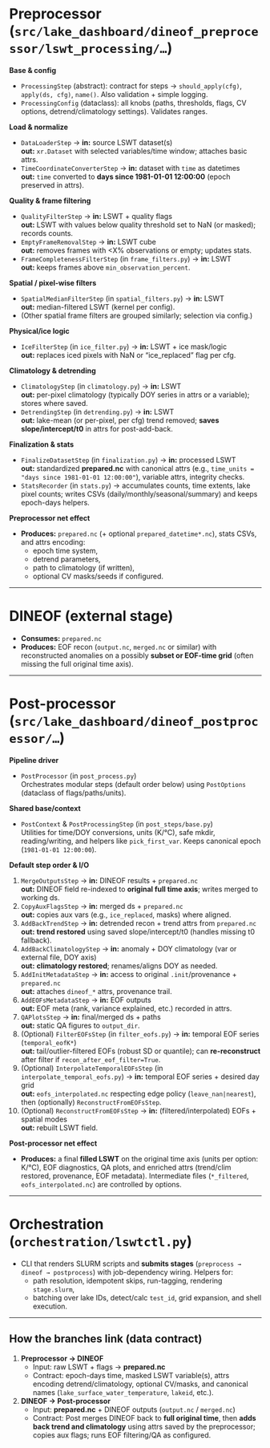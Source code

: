 # Preprocessor (`src/lake_dashboard/dineof_preprocessor/lswt_processing/…`)
**Base & config**
- `ProcessingStep` (abstract): contract for steps → `should_apply(cfg)`, `apply(ds, cfg)`, `name()`. Also validation + simple logging.
- `ProcessingConfig` (dataclass): all knobs (paths, thresholds, flags, CV options, detrend/climatology settings). Validates ranges.

**Load & normalize**
- `DataLoaderStep` → **in:** source LSWT dataset(s)  
  **out:** `xr.Dataset` with selected variables/time window; attaches basic attrs.  
- `TimeCoordinateConverterStep` → **in:** dataset with `time` as datetimes  
  **out:** `time` converted to **days since 1981-01-01 12:00:00** (epoch preserved in attrs).

**Quality & frame filtering**
- `QualityFilterStep` → **in:** LSWT + quality flags  
  **out:** LSWT with values below quality threshold set to NaN (or masked); records counts.
- `EmptyFrameRemovalStep` → **in:** LSWT cube  
  **out:** removes frames with <X% observations or empty; updates stats.
- `FrameCompletenessFilterStep` (in `frame_filters.py`) → **in:** LSWT  
  **out:** keeps frames above `min_observation_percent`.

**Spatial / pixel-wise filters**
- `SpatialMedianFilterStep` (in `spatial_filters.py`) → **in:** LSWT  
  **out:** median-filtered LSWT (kernel per config).
- (Other spatial frame filters are grouped similarly; selection via config.)

**Physical/ice logic**
- `IceFilterStep` (in `ice_filter.py`) → **in:** LSWT + ice mask/logic  
  **out:** replaces iced pixels with NaN or “ice_replaced” flag per cfg.

**Climatology & detrending**
- `ClimatologyStep` (in `climatology.py`) → **in:** LSWT  
  **out:** per-pixel climatology (typically DOY series in attrs or a variable); stores where saved.
- `DetrendingStep` (in `detrending.py`) → **in:** LSWT  
  **out:** lake-mean (or per-pixel, per cfg) trend removed; **saves slope/intercept/t0** in attrs for post-add-back.

**Finalization & stats**
- `FinalizeDatasetStep` (in `finalization.py`) → **in:** processed LSWT  
  **out:** standardized **prepared.nc** with canonical attrs (e.g., `time_units = "days since 1981-01-01 12:00:00"`), variable attrs, integrity checks.
- `StatsRecorder` (in `stats.py`) → accumulates counts, time extents, lake pixel counts; writes CSVs (daily/monthly/seasonal/summary) and keeps epoch-days helpers.

**Preprocessor net effect**
- **Produces:** `prepared.nc` (+ optional `prepared_datetime*.nc`), stats CSVs, and attrs encoding:
  - epoch time system,
  - detrend parameters,
  - path to climatology (if written),
  - optional CV masks/seeds if configured.

---

# DINEOF (external stage)
- **Consumes:** `prepared.nc`
- **Produces:** EOF recon (`output.nc`, `merged.nc` or similar) with reconstructed anomalies on a possibly **subset or EOF-time grid** (often missing the full original time axis).

---

# Post-processor (`src/lake_dashboard/dineof_postprocessor/…`)
**Pipeline driver**
- `PostProcessor` (in `post_process.py`)  
  Orchestrates modular steps (default order below) using `PostOptions` (dataclass of flags/paths/units).  

**Shared base/context**
- `PostContext` & `PostProcessingStep` (in `post_steps/base.py`)  
  Utilities for time/DOY conversions, units (K/°C), safe mkdir, reading/writing, and helpers like `pick_first_var`. Keeps canonical epoch (`1981-01-01 12:00:00`).

**Default step order & I/O**
1) `MergeOutputsStep` → **in:** DINEOF results + `prepared.nc`  
   **out:** DINEOF field re-indexed to **original full time axis**; writes merged to working ds.
2) `CopyAuxFlagsStep` → **in:** merged ds + `prepared.nc`  
   **out:** copies aux vars (e.g., `ice_replaced`, masks) where aligned.
3) `AddBackTrendStep` → **in:** detrended recon + trend attrs from `prepared.nc`  
   **out:** **trend restored** using saved slope/intercept/t0 (handles missing t0 fallback).  
4) `AddBackClimatologyStep` → **in:** anomaly + DOY climatology (var or external file, DOY axis)  
   **out:** **climatology restored**; renames/aligns DOY as needed.
5) `AddInitMetadataStep` → **in:** access to original `.init`/provenance + `prepared.nc`  
   **out:** attaches `dineof_*` attrs, provenance trail.  
6) `AddEOFsMetadataStep` → **in:** EOF outputs  
   **out:** EOF meta (rank, variance explained, etc.) recorded in attrs.  
7) `QAPlotsStep` → **in:** final/merged ds + paths  
   **out:** static QA figures to `output_dir`.  
8) (Optional) `FilterEOFsStep` (in `filter_eofs.py`) → **in:** temporal EOF series (`temporal_eofK*`)  
   **out:** tail/outlier-filtered EOFs (robust SD or quantile); can **re-reconstruct** after filter if `recon_after_eof_filter=True`.  
9) (Optional) `InterpolateTemporalEOFsStep` (in `interpolate_temporal_eofs.py`) → **in:** temporal EOF series + desired day grid  
   **out:** `eofs_interpolated.nc` respecting edge policy (`leave_nan|nearest`), then (optionally) `ReconstructFromEOFsStep`.  
10) (Optional) `ReconstructFromEOFsStep` → **in:** (filtered/interpolated) EOFs + spatial modes  
    **out:** rebuilt LSWT field.

**Post-processor net effect**
- **Produces:** a final **filled LSWT** on the original time axis (units per option: K/°C), EOF diagnostics, QA plots, and enriched attrs (trend/clim restored, provenance, EOF metadata). Intermediate files (`*_filtered`, `eofs_interpolated.nc`) are controlled by options.

---

# Orchestration (`orchestration/lswtctl.py`)
- CLI that renders SLURM scripts and **submits stages** (`preprocess → dineof → postprocess`) with job-dependency wiring. Helpers for:
  - path resolution, idempotent skips, run-tagging, rendering `stage.slurm`,
  - batching over lake IDs, detect/calc `test_id`, grid expansion, and shell execution.

---

## How the branches link (data contract)
1) **Preprocessor → DINEOF**  
   - Input: raw LSWT + flags → **prepared.nc**  
   - Contract: epoch-days time, masked LSWT variable(s), attrs encoding detrend/climatology, optional CV/masks, and canonical names (`lake_surface_water_temperature`, `lakeid`, etc.).
2) **DINEOF → Post-processor**  
   - Input: **prepared.nc** + DINEOF outputs (`output.nc` / `merged.nc`)  
   - Contract: Post merges DINEOF back to **full original time**, then **adds back trend and climatology** using attrs saved by the preprocessor; copies aux flags; runs EOF filtering/QA as configured.
